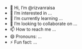 - 👋 Hi, I’m @rizvanraisa
- 👀 I’m interested in ...
- 🌱 I’m currently learning ...
- 💞️ I’m looking to collaborate on ...
- 📫 How to reach me ...
- 😄 Pronouns: ...
- ⚡ Fun fact: ...

<!---
rizvanraisa/rizvanraisa is a ✨ special ✨ repository because its `README.md` (this file) appears on your GitHub profile.
You can click the Preview link to take a look at your changes.
--->
